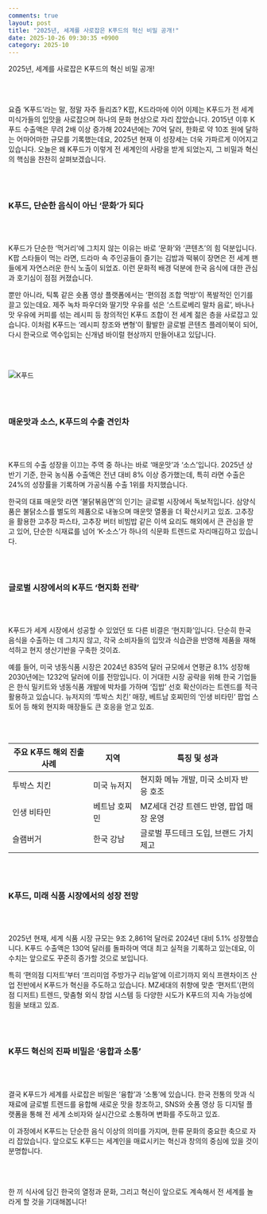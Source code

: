```yaml
---
comments: true
layout: post
title: "2025년, 세계를 사로잡은 K푸드의 혁신 비밀 공개!"
date: 2025-10-26 09:30:35 +0900
category: 2025-10
---
```


2025년, 세계를 사로잡은 K푸드의 혁신 비밀 공개!

<br><br>

요즘 ‘K푸드’라는 말, 정말 자주 들리죠? K팝, K드라마에 이어 이제는 K푸드가 전 세계 미식가들의 입맛을 사로잡으며 하나의 문화 현상으로 자리 잡았습니다. 2015년 이후 K푸드 수출액은 무려 2배 이상 증가해 2024년에는 70억 달러, 한화로 약 10조 원에 달하는 어마어마한 규모를 기록했는데요, 2025년 현재 이 성장세는 더욱 가파르게 이어지고 있습니다. 오늘은 왜 K푸드가 이렇게 전 세계인의 사랑을 받게 되었는지, 그 비밀과 혁신의 핵심을 찬찬히 살펴보겠습니다.

<br><br>

### K푸드, 단순한 음식이 아닌 ‘문화’가 되다

<br><br>

K푸드가 단순한 ‘먹거리’에 그치지 않는 이유는 바로 ‘문화’와 ‘콘텐츠’의 힘 덕분입니다. K팝 스타들이 먹는 라면, 드라마 속 주인공들이 즐기는 김밥과 떡볶이 장면은 전 세계 팬들에게 자연스러운 한식 노출이 되었죠. 이런 문화적 배경 덕분에 한국 음식에 대한 관심과 호기심이 점점 커졌습니다. 

뿐만 아니라, 틱톡 같은 숏폼 영상 플랫폼에서는 ‘편의점 조합 먹방’이 폭발적인 인기를 끌고 있는데요. 제주 녹차 파우더와 딸기맛 우유를 섞은 ‘스트로베리 말차 음료’, 바나나맛 우유에 커피를 섞는 레시피 등 창의적인 K푸드 조합이 전 세계 젊은 층을 사로잡고 있습니다. 이처럼 K푸드는 ‘레시피 창조와 변형’이 활발한 글로벌 콘텐츠 플레이북이 되어, 다시 한국으로 역수입되는 신개념 바이럴 현상까지 만들어내고 있답니다.

<br><br>

![K푸드](https://images.unsplash.com/photo-1758801305053-97e7e20fee3e?crop=entropy&cs=tinysrgb&fit=max&fm=jpg&ixid=M3w4MTk5NDN8MHwxfHJhbmRvbXx8fHx8fHx8fDE3NjE0Mzg2MTB8&ixlib=rb-4.1.0&q=80&w=400)

<br><br>

### 매운맛과 소스, K푸드의 수출 견인차

<br><br>

K푸드의 수출 성장을 이끄는 주역 중 하나는 바로 ‘매운맛’과 ‘소스’입니다. 2025년 상반기 기준, 한국 농식품 수출액은 전년 대비 8% 이상 증가했는데, 특히 라면 수출은 24%의 성장률을 기록하며 가공식품 수출 1위를 차지했습니다. 

한국의 대표 매운맛 라면 ‘불닭볶음면’의 인기는 글로벌 시장에서 독보적입니다. 삼양식품은 불닭소스를 별도의 제품으로 내놓으며 매운맛 열풍을 더 확산시키고 있죠. 고추장을 활용한 고추장 파스타, 고추장 버터 비빔밥 같은 이색 요리도 해외에서 큰 관심을 받고 있어, 단순한 식재료를 넘어 ‘K-소스’가 하나의 식문화 트렌드로 자리매김하고 있습니다.

<br><br>

### 글로벌 시장에서의 K푸드 ‘현지화 전략’

<br><br>

K푸드가 세계 시장에서 성공할 수 있었던 또 다른 비결은 ‘현지화’입니다. 단순히 한국 음식을 수출하는 데 그치지 않고, 각국 소비자들의 입맛과 식습관을 반영해 제품을 재해석하고 현지 생산기반을 구축한 것이죠.

예를 들어, 미국 냉동식품 시장은 2024년 835억 달러 규모에서 연평균 8.1% 성장해 2030년에는 1232억 달러에 이를 전망입니다. 이 거대한 시장 공략을 위해 한국 기업들은 한식 밀키트와 냉동식품 개발에 박차를 가하며 ‘집밥’ 선호 확산이라는 트렌드를 적극 활용하고 있습니다. 뉴저지의 ‘투박스 치킨’ 매장, 베트남 호찌민의 ‘인생 비타민’ 팝업 스토어 등 해외 현지화 매장들도 큰 호응을 얻고 있죠.

<br><br>

| 주요 K푸드 해외 진출 사례 | 지역 | 특징 및 성과 |
|-------------------|------|----------------|
| 투박스 치킨       | 미국 뉴저지 | 현지화 메뉴 개발, 미국 소비자 반응 호조 |
| 인생 비타민       | 베트남 호찌민 | MZ세대 건강 트렌드 반영, 팝업 매장 운영 |
| 슬램버거          | 한국 강남 | 글로벌 푸드테크 도입, 브랜드 가치 제고 |

<br><br>

### K푸드, 미래 식품 시장에서의 성장 전망

<br><br>

2025년 현재, 세계 식품 시장 규모는 9조 2,861억 달러로 2024년 대비 5.1% 성장했습니다. K푸드 수출액은 130억 달러를 돌파하며 역대 최고 실적을 기록하고 있는데요, 이 수치는 앞으로도 꾸준히 증가할 것으로 보입니다.

특히 ‘편의점 디저트’부터 ‘프리미엄 주방가구 리뉴얼’에 이르기까지 외식 프랜차이즈 산업 전반에서 K푸드가 혁신을 주도하고 있습니다. MZ세대의 취향에 맞춘 ‘편저트’(편의점 디저트) 트렌드, 맞춤형 외식 창업 시스템 등 다양한 시도가 K푸드의 지속 가능성에 힘을 보태고 있죠.

<br><br>

### K푸드 혁신의 진짜 비밀은 ‘융합과 소통’

<br><br>

결국 K푸드가 세계를 사로잡은 비밀은 ‘융합’과 ‘소통’에 있습니다. 한국 전통의 맛과 식재료에 글로벌 트렌드를 융합해 새로운 맛을 창조하고, SNS와 숏폼 영상 등 디지털 플랫폼을 통해 전 세계 소비자와 실시간으로 소통하며 변화를 주도하고 있죠.

이 과정에서 K푸드는 단순한 음식 이상의 의미를 가지며, 한류 문화의 중요한 축으로 자리 잡았습니다. 앞으로도 K푸드는 세계인을 매료시키는 혁신과 창의의 중심에 있을 것이 분명합니다.

<br><br>

한 끼 식사에 담긴 한국의 열정과 문화, 그리고 혁신이 앞으로도 계속해서 전 세계를 놀라게 할 것을 기대해봅니다!